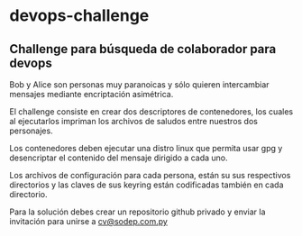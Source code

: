# devops-challenge

## Challenge para búsqueda de colaborador para devops

Bob y Alice son personas muy paranoicas y sólo quieren intercambiar mensajes mediante encriptación asimétrica. 

El challenge consiste en crear dos descriptores de contenedores, los cuales al ejecutarlos impriman los archivos de saludos entre nuestros dos personajes.

Los contenedores deben ejecutar una distro linux que permita usar gpg y desencriptar el contenido del mensaje dirigido a cada uno. 

Los archivos de configuración para cada persona, están su sus respectivos directorios y las claves de sus keyring están codificadas también en cada directorio.

Para la solución debes crear un repositorio github privado y enviar la invitación para unirse a cv@sodep.com.py


